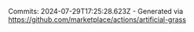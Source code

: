 Commits: 2024-07-29T17:25:28.623Z - Generated via https://github.com/marketplace/actions/artificial-grass
<br>
